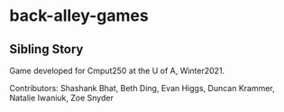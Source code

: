 # back-alley-games

## Sibling Story

Game developed for Cmput250 at the U of A, Winter2021.

Contributors: Shashank Bhat, Beth Ding, Evan Higgs, Duncan Krammer, Natalie Iwaniuk, Zoe Snyder
